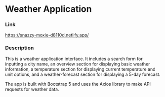 # Weather Application

### Link

https://snazzy-moxie-d8110d.netlify.app/

### Description 


This is a weather application interface. It includes a search form for inputting a city name, an overview section for displaying basic weather information, a temperature section for displaying current temperature and unit options, and a weather-forecast section for displaying a 5-day forecast. 

The app is built with Bootstrap 5 and uses the Axios library to make API requests for weather data.
